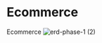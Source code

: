 # Ecommerce
Ecommerce
![erd-phase-1 (2)](https://github.com/user-attachments/assets/cd47e318-0464-4dd6-bc21-de4899e1d112)
